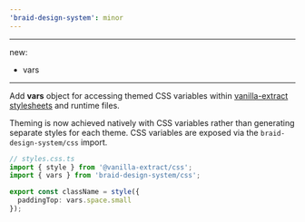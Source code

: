 ```yaml
---
'braid-design-system': minor
---
```


---
new:
 - vars
---

Add **vars** object for accessing themed CSS variables within [vanilla-extract stylesheets](http://vanilla-extract.style) and runtime files.

Theming is now achieved natively with CSS variables rather than generating separate styles for each theme. CSS variables are exposed via the `braid-design-system/css` import.

```ts
// styles.css.ts
import { style } from '@vanilla-extract/css';
import { vars } from 'braid-design-system/css';

export const className = style({
  paddingTop: vars.space.small
});
```
